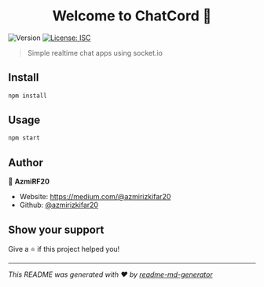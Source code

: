 <h1 align="center">Welcome to ChatCord 👋</h1>
<p>
  <img alt="Version" src="https://img.shields.io/badge/version-1.0.0-blue.svg?cacheSeconds=2592000" />
  <a href="#" target="_blank">
    <img alt="License: ISC" src="https://img.shields.io/badge/License-ISC-yellow.svg" />
  </a>
</p>

> Simple realtime chat apps using socket.io

## Install

```sh
npm install
```

## Usage

```sh
npm start
```

## Author

👤 **AzmiRF20**

* Website: https://medium.com/@azmirizkifar20
* Github: [@azmirizkifar20](https://github.com/azmirizkifar20)

## Show your support

Give a ⭐️ if this project helped you!

***
_This README was generated with ❤️ by [readme-md-generator](https://github.com/kefranabg/readme-md-generator)_